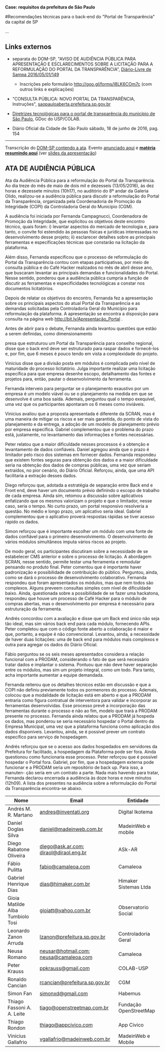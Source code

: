 **Case: requisitos da prefeitura de São Paulo**

#Recomendações técnicas para o back-end do "Portal de Transparência" da capital de SP

...

## Links externos

* separata do DOM-SP, "AVISO DE AUDIÊNCIA PÚBLICA PARA APRESENTAÇÃO E ESCLARECIMENTOS SOBRE A LICITAÇÃO PARA A REFORMULAÇÃO DO PORTAL DA TRANSPARÊNCIA", [Diário-Livre de Sampa 2016/05/01/149](http://devcolab.each.usp.br/do/2016/05/01/149)
  * Inscrições pelo formulário http://goo.gl/forms/l8LK6COm7c (com outros links e explicações)

* "CONSULTA PÚBLICA: NOVO PORTAL DA TRANSPARÊNCIA, Instruções", [saopauloaberta.prefeitura.sp.gov.br]( http://saopauloaberta.prefeitura.sp.gov.br/index.php/minuta/consulta-publica-novo-portal-da-transparencia/)

* [Diretrizes tecnológicas para o portal de transparência do município de São Paulo](https://docs.google.com/document/d/1EYWfgk-BqCoXD4OFpLSD9aOMe2bog7EtBLnfsx0VuJ4/edit), GDoc do USP/COLAB.

* Diário Oficial da Cidade de São Paulo sábado, 18 de junho de 2016, pag. 154

------
Transcrição do [DOM-SP contendo a ata](http://www.docidadesp.imprensaoficial.com.br/RenderizadorPDF.aspx?ClipID=2M6239RR2LKA4e2IU4MOJVDPFN0). Evento [anunciado aqui](http://www.prefeitura.sp.gov.br/cidade/secretarias/controladoria_geral/noticias/?p=216734) e [**matéria resumindo aqui**](http://www.prefeitura.sp.gov.br/cidade/secretarias/controladoria_geral/noticias/?p=217291) (ver [slides da apresentação](http://www.prefeitura.sp.gov.br/cidade/secretarias/upload/controladoria_geral/Desenvolvimento_Portal_Transparencia.pdf))

## ATA DE AUDIÊNCIA PÚBLICA

Ata da Audiência Pública para a reformulação do Portal da
Transparência. Ao dia treze do mês de maio de dois mil e dezesseis
(13/05/2016), às dez horas e dezessete minutos (10h17), no
auditório do 8º andar da Galeria Olido, realizou-se a audiência
pública para discutir a reformulação do Portal da Transparência,
organizada pela Coordenadoria de Promoção da Integridade
(COPI) da Controladoria Geral do Município (CGM).

A audiência foi iniciada por Fernanda Campagnucci, Coordenadora
de Promoção da Integridade, que explicitou os objetivos
deste encontro técnico, quais foram: i) levantar aspectos
do mercado de tecnologia e, para tanto, o convite foi estendido
às pessoas físicas e jurídicas interessadas no desenvolvimento
desse projeto; ii) esclarecer detalhes sobre as principais ferramentas
e especificações técnicas que constarão na licitação da
plataforma.

Além disso, Fernanda especificou que o processo de reformulação
do Portal da Transparência contou com etapas
participativas, por meio de consulta pública e do Café Hacker
realizados no mês de abril desse ano, que buscaram levantar as
principais demandas e funcionalidades do Portal. Nesse sentido,
ponderou que a audiência pública cumpria a função de discutir
as ferramentas e especificidades tecnológicas a constar nos
documentos licitatórios.

Depois de relatar os objetivos do encontro, Fernanda fez
a apresentação sobre os principais aspectos do atual Portal da
Transparência e as demandas solicitadas pela Controladoria
Geral do Município para reformulação da plataforma. A apresentação
se encontra a disposição para consulta na página web  http://bit.ly/Apresentação_Portal .

Antes de abrir para o debate, Fernanda ainda levantou
questões que estão a serem definidas, como dimensionamento

presa que estruturou um Portal da Transparência para conselho
regional, disse que o back end deve ser estruturado para raspar
dados e fornecê-los e, por fim, que 6 meses é pouco tendo em
vista a complexidade do projeto.

Vinicius disse que a divisão posta em módulos é complicada
pelo nível de maturidade do processo licitatório. Julga
importante realizar uma licitação específica para que empresa
desenhe escopo, detalhamento das fontes e projetos para, então,
pautar o desenvolvimento da ferramenta.

Fernanda interveio para perguntar se o planejamento
exaustivo por um empresa é um modelo viável ou se o planejamento
na medida em que se desenvolve é uma boa saída.
Ademais, perguntou qual o tempo exequível, uma vez que os
participantes apontaram os 6 meses como inviáveis.

Vinicius avaliou que a proposta apresentada é diferente
da SCRAN, mas é uma maneira de mitigar os riscos e ser mais
garantida, do ponto de vista do planejamento e da entrega, a
adoção de um modelo de planejamento prévio por empresa
específica. Gabriel complementou que o problema do prazo
está, justamente, no levantamento das informações e fontes
necessárias.

Peter relatou que a maior dificuldade nesses processos é a
obtenção e levantamento de dados confiáveis. Daniel agregou
ainda que o prazo é limitador pelo risco dos sistemas em fornecer
dados. Fernanda respondeu que existem fontes seguras para
obtenção dos dados e a maior dificuldade seria na obtenção
dos dados de compras públicas, uma vez que seriam extraídos,
no pior cenário, do Diário Oficial. Reforçou, ainda, que uma API
facilitaria a extração desses dados.

Diego reforçou que, adotada a estratégia de separação
entre Back end e Front end, deve haver um documento prévio
definindo o escopo de trabalho de cada empresa. Ainda sim,
retomou a discussão sobre aplicativos enfatizando que os mesmos
valorizam o projeto e que o limitador, nesse caso, seria o
tempo. No curto prazo, um portal responsivo resolveria a questão.
No médio e longo prazo, um aplicativo seria ideal. Gabriel
complementou que o aplicativo proverá respostas rápidas se
tiver acesso rápido os dados.

Simon reforçou que é importante escolher um módulo com
uma fonte de dados confiável para o primeiro desenvolvimento.
O desenvolvimento de vários módulos simultâneos imputa
vários riscos ao projeto.

De modo geral, os participantes discutiram sobre a necessidade
de se estabelecer CMS anterior e sobre o processo de
licitação. A abordagem SCRAN, nesse sentido, permite testar
uma ferramenta e remodular pensando no produto final.
Peter comentou que é importante haver padronização e
possibilidade de contribuição do público. Perguntou, ainda,
como se dará o processo de desenvolvimento colaborativo.
Fernanda respondeu que foram apresentados os módulos,
mas que nem todos são complexos. Alguns preveem consultas
simples com nível de dificuldade baixo. Ainda, questionada sobre
a possibilidade de se fazer uma hackatona, respondeu que
houve um processo de Café Hacker para o módulo de compras
abertas, mas o desenvolvimento por empresa é necessário para
estruturação da ferramenta.

Andrés concordou com a avaliação e disse que um Back
end único não seja tão ideal, mas sim vários back end para
cada módulo, fornecendo APIs. Peter completou que com o
código fonte aberto a colaboração é maior e que, portanto,
a equipe é não convencional. Levantou, ainda, a necessidade
de haver duas licitações: uma de back end para módulos mais
complexos e outra para agregar os dados do Diário Oficial.

Fábio perguntou se os seis meses apresentados considera a
relação funcional com a PRODAM, considerando o fato de que
será necessário tratar dados e implantar o sistema. Pontuou
que não deve haver separação entre os módulos, mas sim um
projeto integral, como um todo. Para tanto, acha importante
aumentar a equipe demandada.

Fernanda reiterou que os detalhes técnicos estão em discussão
e que a COPI não definiu previamente todos os pormenores
do processo. Ademais, colocou que a modalidade
de licitação está em aberto e que a PRODAM entraria como
figura contratual de interventora para validar e incorporar as
ferramentas desenvolvidas. Esse processo prevê a incorporação
das ferramentas durante o processo e não ao fim, modelo que
trará a PRODAM presente no processo. Fernanda ainda relatou
que a PRODAM já hospeda os dados, mas ponderou se seria
necessário hospedar o Portal dentro da Empresa Municipal,
uma vez que a plataforma funciona como aplicação dos dados
disponíveis. Levantou, ainda, se é possível prever um contrato
específico para serviço de hospedagem.

Andrés reforçou que se o acesso aos dados hospedados em
servidores da Prefeitura for facilitado, a hospedagem da Plataforma
pode ser fora. Ainda questionou como funcionaria esse
processo. Peter reforçou que é possível hospedar o Portal fora.
Gabriel, por fim, que a hospedagem externa pode funcionar e a
PRODAM seria um repositório de back up. Para isso, a manuten-
ção seria em um contrato a parte.
Nada mais havendo para tratar, Fernanda declarou encerrada
a audiência às doze horas e nove minutos (12h09).
A lista dos presentes na audiência sobre a reformulação do
Portal da Transparência encontra-se abaixo.

|Nome|Email|Entidade|
|----|-----|--------|
Andrés M. R. Martano|andres@inventati.org|Digital Ikotema
Daniel Doglas Silva|daniel@madeinweb.com.br|MadeinWeb e mobile
Diego Rabatone Oliveira|diego@ask.ar.com; diraol@diraol.eng.br|ASk-AR
Fábio Pulitta|fabio@camaleoa.com|Camaleoa
Gabriel Henrique Dias|dias@himaker.com.br|Himaker Sistemas Ltda
Gioia Matilde Alba Tumbiolo Tosi|gioiatt@yahoo.com.br|Observatorio Social
Leonardo Zanon Arruda|lzanon@prefeitura.sp.gov.br|Controladoria Geral
Neusa Romano|neusar@hotmail.com; neusa@camaleoa.com|Camaleoa
Peter Krauss|ppkrauss@gmail.com|COLAB-USP
Ronaldo Cancian|rcancian@prefeitura.sp.gov.br|CGM
Simon Fan|simonxd@gmail.com|Habemus
Thiago Fassoni A. A. Leite|tiago@openstreetmap.com.br|Fundação OpenStreetMap
Thiago Rondon|thiago@appcivico.com|App Civico
Vinicius Gallafrio|vgallafrio@madeinweb.com.br|MadeinWeb e Mobile




